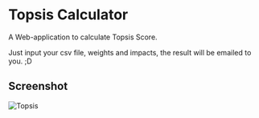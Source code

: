 # Topsis Calculator
A Web-application to calculate Topsis Score. 

Just input your csv file, weights and impacts, the result will be emailed to you. ;D





## Screenshot
![Topsis](https://imgur.com/JRIeeiy)
